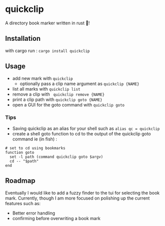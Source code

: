 # quickclip
A directory book marker written in rust 🦀!  
## Installation
with cargo run : `cargo install quickclip`
## Usage
- add new mark with `quickclip`
  - optionally pass a clip name argument as `quickclip {NAME}`  
- list all marks with `quickclip list`  
- remove a clip with ` quickclip remove {NAME}`
- print a clip path with `quickclip goto {NAME}`
- open a GUI for the goto command with `quickclip goto`
### Tips
- Saving quickclip as an alias for your shell such as `alias qc = quickclip`
- create a shell goto function to cd to the output of the quickclip goto command
ie (in fish) :
```
# set to cd using bookmarks
function goto
  set -l path (command quickclip goto $argv)
  cd -- "$path"
end

```
## Roadmap
Eventually I would like to add a fuzzy finder to the tui for selecting the book mark. 
Currently, though I am more focused on polishing up the current features such as:
- Better error handling
- confirming before overwriting a book mark
